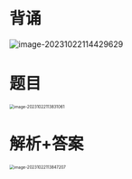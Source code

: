 # 背诵

<img src="C:\Users\51532\AppData\Roaming\Typora\typora-user-images\image-20231022114429629.png" alt="image-20231022114429629"  />



# 题目

<img src="https://cvp.oss-cn-shanghai.aliyuncs.com/picgo/202310221138166.png" alt="image-20231022113831061" style="zoom:50%;" />



# 解析+答案

<img src="https://cvp.oss-cn-shanghai.aliyuncs.com/picgo/202310221138290.png" alt="image-20231022113847207" style="zoom:50%;" />



